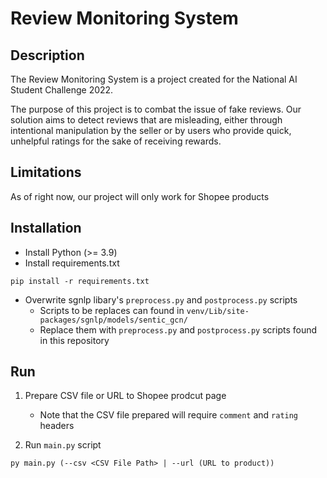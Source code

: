 # Review Monitoring System

## Description
The Review Monitoring System is a project created for the National AI Student Challenge 2022.

The purpose of this project is to combat the issue of fake reviews. Our solution aims to detect reviews that are misleading, either through intentional manipulation by the seller or by users who provide quick, unhelpful ratings for the sake of receiving rewards.


## Limitations
As of right now, our project will only work for Shopee products


## Installation
- Install Python (>= 3.9)
- Install requirements.txt
```
pip install -r requirements.txt
```
- Overwrite sgnlp libary's `preprocess.py` and `postprocess.py` scripts 
	- Scripts to be replaces can found in `venv/Lib/site-packages/sgnlp/models/sentic_gcn/`
	- Replace them with `preprocess.py` and `postprocess.py` scripts found in this repository


## Run
1. Prepare CSV file or URL to Shopee prodcut page
	- Note that the CSV file prepared will require `comment` and `rating` headers

2. Run `main.py` script
```
py main.py (--csv <CSV File Path> | --url (URL to product))
```
